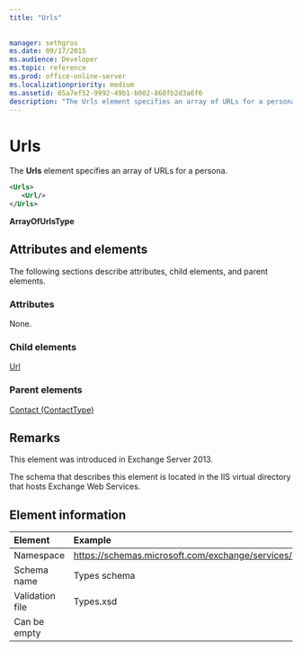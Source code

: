 ```yaml
---
title: "Urls"
 
 
manager: sethgros
ms.date: 09/17/2015
ms.audience: Developer
ms.topic: reference
ms.prod: office-online-server
ms.localizationpriority: medium
ms.assetid: 65a7ef52-9992-49b1-b002-868fb2d3a6f6
description: "The Urls element specifies an array of URLs for a persona."
---
```


# Urls

The **Urls** element specifies an array of URLs for a persona. 
  
```XML
<Urls>
   <Url/>
</Urls>
```

 **ArrayOfUrlsType**
## Attributes and elements

The following sections describe attributes, child elements, and parent elements.
  
### Attributes

None.
  
### Child elements

[Url ](url-ex15websvcsotherref.md)
  
### Parent elements

[Contact (ContactType)](contact-contacttype.md)
  
## Remarks

This element was introduced in Exchange Server 2013.
  
The schema that describes this element is located in the IIS virtual directory that hosts Exchange Web Services.
  
## Element information

| Element | Example |
|:-----|:-----|
|Namespace  <br/> |https://schemas.microsoft.com/exchange/services/2006/types  <br/> |
|Schema name  <br/> |Types schema  <br/> |
|Validation file  <br/> |Types.xsd  <br/> |
|Can be empty  <br/> ||
   

